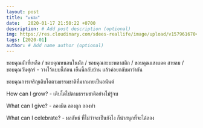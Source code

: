 ```yaml
---
layout: post
title: "แช่ผัก"
date:   2020-01-17 21:50:22 +0700
description: # Add post description (optional)
img: https://res.cloudinary.com/sdees-reallife/image/upload/v1579616704/IMG_20200117_063620.jpg # Add image post (optional)
tags: [2020-01]
author: # Add name author (optional)
---
```

ขอบคุณผักที่เหลือ / ขอบคุณหนอนในผัก / ขอบคุณกะบะพลาสติก / ขอบคุณแสงแดด สายลม / ขอบคุณวันศุกร์ - วางไว้แบบนี้ก่อน เย็นนี้กลับบ้าน แล้วค่อยกลับมาว่ากัน

ขอบคุณการเจริญเติบโตตามธรรมชาติที่มากมายเป็นอนันต์

<i class="fa fa-child" style="color:plum"></i>

How can I grow? - เติบโตไปตามธรรมชาติอย่างไม่รู้จบ

What can I give? - ลองผิด ลองถูก ลองทำ

What can I celebrate? - ผลลัพธ์ ที่ไม่ว่าจะเป็นยังไง ก็น่าสนุกที่จะได้ลอง
